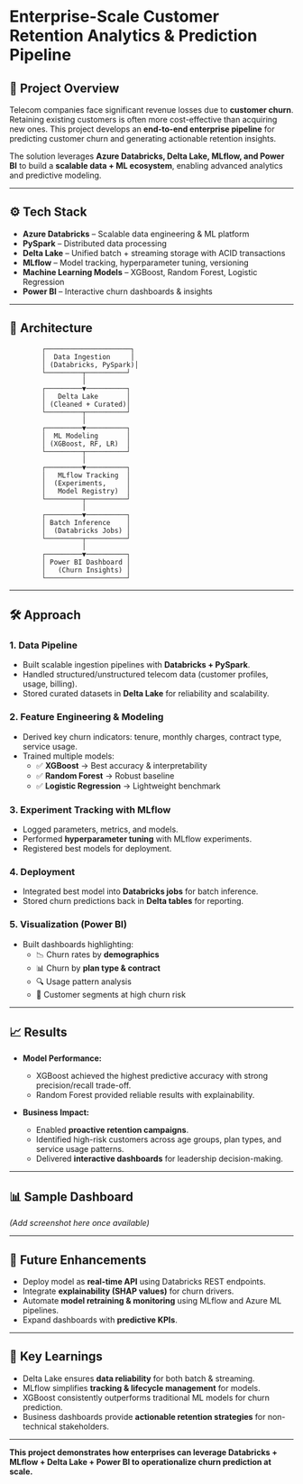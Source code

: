 #  Enterprise-Scale Customer Retention Analytics & Prediction Pipeline  

## 🚀 Project Overview  
Telecom companies face significant revenue losses due to **customer churn**. Retaining existing customers is often more cost-effective than acquiring new ones. This project develops an **end-to-end enterprise pipeline** for predicting customer churn and generating actionable retention insights.  

The solution leverages **Azure Databricks, Delta Lake, MLflow, and Power BI** to build a **scalable data + ML ecosystem**, enabling advanced analytics and predictive modeling.  

---

## ⚙️ Tech Stack  
- **Azure Databricks** – Scalable data engineering & ML platform  
- **PySpark** – Distributed data processing  
- **Delta Lake** – Unified batch + streaming storage with ACID transactions  
- **MLflow** – Model tracking, hyperparameter tuning, versioning  
- **Machine Learning Models** – XGBoost, Random Forest, Logistic Regression  
- **Power BI** – Interactive churn dashboards & insights  

---

## 📂 Architecture  
            ┌─────────────────────┐
            │  Data Ingestion     │
            │ (Databricks, PySpark)│
            └─────────┬──────────┘
                      │
            ┌─────────▼──────────┐
            │   Delta Lake       │
            │ (Cleaned + Curated)│
            └─────────┬──────────┘
                      │
            ┌─────────▼──────────┐
            │  ML Modeling       │
            │ (XGBoost, RF, LR)  │
            └─────────┬──────────┘
                      │
            ┌─────────▼──────────┐
            │   MLflow Tracking  │
            │  (Experiments,     │
            │   Model Registry)  │
            └─────────┬──────────┘
                      │
            ┌─────────▼──────────┐
            │ Batch Inference    │
            │  (Databricks Jobs) │
            └─────────┬──────────┘
                      │
            ┌─────────▼──────────┐
            │ Power BI Dashboard │
            │   (Churn Insights) │
            └────────────────────┘


---

## 🛠️ Approach  

### 1. **Data Pipeline**  
- Built scalable ingestion pipelines with **Databricks + PySpark**.  
- Handled structured/unstructured telecom data (customer profiles, usage, billing).  
- Stored curated datasets in **Delta Lake** for reliability and scalability.  

### 2. **Feature Engineering & Modeling**  
- Derived key churn indicators: tenure, monthly charges, contract type, service usage.  
- Trained multiple models:  
  - ✅ **XGBoost** → Best accuracy & interpretability  
  - ✅ **Random Forest** → Robust baseline  
  - ✅ **Logistic Regression** → Lightweight benchmark  

### 3. **Experiment Tracking with MLflow**  
- Logged parameters, metrics, and models.  
- Performed **hyperparameter tuning** with MLflow experiments.  
- Registered best models for deployment.  

### 4. **Deployment**  
- Integrated best model into **Databricks jobs** for batch inference.  
- Stored churn predictions back in **Delta tables** for reporting.  

### 5. **Visualization (Power BI)**  
- Built dashboards highlighting:  
  - 📉 Churn rates by **demographics**  
  - 📊 Churn by **plan type & contract**  
  - 🔍 Usage pattern analysis  
  - 🎯 Customer segments at high churn risk  

---

## 📈 Results  
- **Model Performance:**  
  - XGBoost achieved the highest predictive accuracy with strong precision/recall trade-off.  
  - Random Forest provided reliable results with explainability.  

- **Business Impact:**  
  - Enabled **proactive retention campaigns**.  
  - Identified high-risk customers across age groups, plan types, and service usage patterns.  
  - Delivered **interactive dashboards** for leadership decision-making.  

---

## 📊 Sample Dashboard  
*(Add screenshot here once available)*  

---

## 🔮 Future Enhancements  
- Deploy model as **real-time API** using Databricks REST endpoints.  
- Integrate **explainability (SHAP values)** for churn drivers.  
- Automate **model retraining & monitoring** using MLflow and Azure ML pipelines.  
- Expand dashboards with **predictive KPIs**.  

---

## 📌 Key Learnings  
- Delta Lake ensures **data reliability** for both batch & streaming.  
- MLflow simplifies **tracking & lifecycle management** for models.  
- XGBoost consistently outperforms traditional ML models for churn prediction.  
- Business dashboards provide **actionable retention strategies** for non-technical stakeholders.  

---

 **This project demonstrates how enterprises can leverage Databricks + MLflow + Delta Lake + Power BI to operationalize churn prediction at scale.**  


